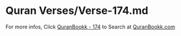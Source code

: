 # Quran Verses/Verse-174.md 

For more infos, Click [QuranBookk - 174](https://www.quranbookk.com/quran/search?q=174) to Search at [QuranBookk.com](http://quranbookk.com/)